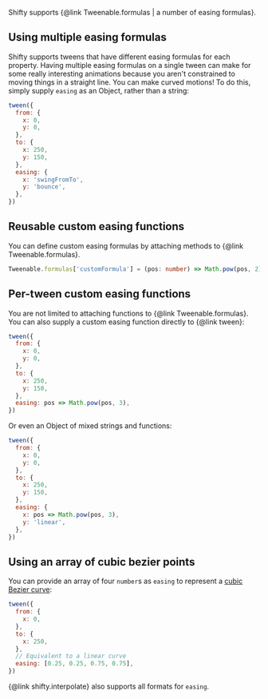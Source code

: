 Shifty supports {@link Tweenable.formulas | a number of easing formulas}.

## Using multiple easing formulas

Shifty supports tweens that have different easing formulas for each property.
Having multiple easing formulas on a single tween can make for some really
interesting animations because you aren't constrained to moving things in a
straight line. You can make curved motions! To do this, simply supply `easing`
as an Object, rather than a string:

```javascript
tween({
  from: {
    x: 0,
    y: 0,
  },
  to: {
    x: 250,
    y: 150,
  },
  easing: {
    x: 'swingFromTo',
    y: 'bounce',
  },
})
```

## Reusable custom easing functions

You can define custom easing formulas by attaching methods to {@link Tweenable.formulas}.

```ts
Tweenable.formulas['customFormula'] = (pos: number) => Math.pow(pos, 2)
```

## Per-tween custom easing functions

You are not limited to attaching functions to {@link Tweenable.formulas}. You
can also supply a custom easing function directly to {@link tween}:

```javascript
tween({
  from: {
    x: 0,
    y: 0,
  },
  to: {
    x: 250,
    y: 150,
  },
  easing: pos => Math.pow(pos, 3),
})
```

Or even an Object of mixed strings and functions:

```javascript
tween({
  from: {
    x: 0,
    y: 0,
  },
  to: {
    x: 250,
    y: 150,
  },
  easing: {
    x: pos => Math.pow(pos, 3),
    y: 'linear',
  },
})
```

## Using an array of cubic bezier points

You can provide an array of four `number`s as `easing` to represent a [cubic
Bezier curve](https://cubic-bezier.com/):

```javascript
tween({
  from: {
    x: 0,
  },
  to: {
    x: 250,
  },
  // Equivalent to a linear curve
  easing: [0.25, 0.25, 0.75, 0.75],
})
```

{@link shifty.interpolate} also supports all formats for `easing`.

